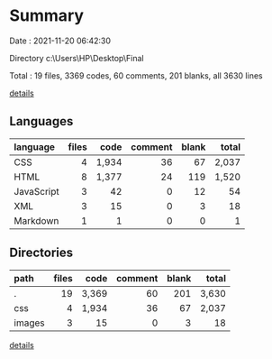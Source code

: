 # Summary

Date : 2021-11-20 06:42:30

Directory c:\Users\HP\Desktop\Final

Total : 19 files,  3369 codes, 60 comments, 201 blanks, all 3630 lines

[details](details.md)

## Languages
| language | files | code | comment | blank | total |
| :--- | ---: | ---: | ---: | ---: | ---: |
| CSS | 4 | 1,934 | 36 | 67 | 2,037 |
| HTML | 8 | 1,377 | 24 | 119 | 1,520 |
| JavaScript | 3 | 42 | 0 | 12 | 54 |
| XML | 3 | 15 | 0 | 3 | 18 |
| Markdown | 1 | 1 | 0 | 0 | 1 |

## Directories
| path | files | code | comment | blank | total |
| :--- | ---: | ---: | ---: | ---: | ---: |
| . | 19 | 3,369 | 60 | 201 | 3,630 |
| css | 4 | 1,934 | 36 | 67 | 2,037 |
| images | 3 | 15 | 0 | 3 | 18 |

[details](details.md)